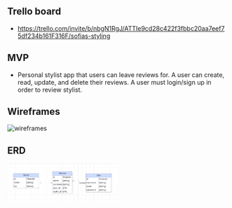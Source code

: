 ## Trello board
- https://trello.com/invite/b/nbgN1RgJ/ATTIe9cd28c422f3fbbc20aa7eef75df234b161F316F/sofias-styling

## MVP
- Personal stylist app that users can leave reviews for. A user can create, read, update, and delete their reviews. A user must login/sign up in order to review stylist.

## Wireframes
<img src="public/imgs/P4_Wireframes2.png" alt="wireframes" width="50%" height="50%"> 


## ERD 
<img src="public/imgs/ERD.png" alt="ERD" width="50%" height="50%"> 